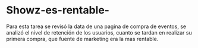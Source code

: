 # Showz-es-rentable-

Para esta tarea se revisó la data de una pagina de compra de eventos, se analizó el nivel de retención de los usuarios, cuanto se tardan en realizar su primera compra, que fuente de marketing era la mas rentable.
